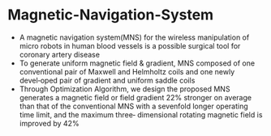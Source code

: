 # Magnetic-Navigation-System
* A magnetic navigation system(MNS) for the wireless manipulation of micro robots in human blood vessels is a possible
surgical tool for coronary artery disease  
* To generate uniform magnetic field & gradient, MNS composed of one conventional pair of Maxwell and Helmholtz coils
and one newly devel‑oped pair of gradient and uniform saddle coils  
* Through Optimization Algorithm, we design the proposed MNS generates a magnetic field or field gradient 22% stronger
on average than that of the conventional MNS with a sevenfold longer operating time limit, and the maximum three‑
dimensional rotating magnetic field is improved by 42%
